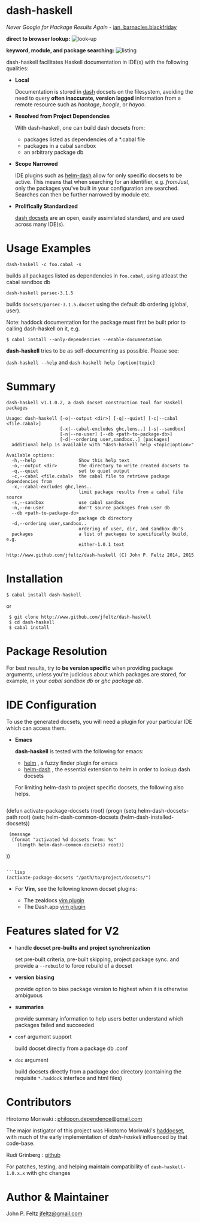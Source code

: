 dash-haskell
============
*Never Google for Hackage Results Again* - [ian, barnacles.blackfriday](https://barnacles.blackfriday/)

  **direct to browser lookup:**
  ![look-up](/img/lookup.png?raw=true)


  **keyword, module, and package searching:**
  ![listing](/img/listing.png?raw=true)

dash-haskell facilitates Haskell documentation in IDE(s) with the following qualities:

  * **Local**

    Documentation is stored in [dash](http://kapeli.com/dash) docsets on the filesystem,
    avoiding the need to query **often inaccurate, version lagged** information from a remote resource such as *hackage*,
    *hoogle*, or *hayoo*.

  * **Resolved from Project Dependencies**

    With dash-haskell, one can build dash docsets from:
     * packages listed as dependencies of a *.cabal file
     * packages in a cabal sandbox
     * an arbitrary package db

  * **Scope Narrowed**

    IDE plugins such as [helm-dash](https://github.com/areina/helm-dash)
    allow for only specific docsets to be active. This means that
    when searching for an identifier, e.g. *fromJust*, only the
    packages you've built in your configuration are searched. Searches
    can then be further narrowed by module etc.

  * **Prolifically Standardized**

    [dash docsets](http://kapeli.com/dash) are an open, easily assimilated standard, and
    are used across many IDE(s).

Usage Examples
==============
```dash-haskell -c foo.cabal -s```

builds all packages listed as dependencies in ```foo.cabal```, using atleast the cabal sandbox db

```dash-haskell parsec-3.1.5 ```

builds ```docsets/parsec-3.1.5.docset``` using the default db ordering (global, user).

Note: haddock documentation for the package must first be built prior to calling dash-haskell on it, e.g.
```
$ cabal install --only-dependencies --enable-documentation
```

**dash-haskell** tries to be as self-documenting as possible. Please see:

```dash-haskell --help``` and ```dash-haskell help [option|topic]```

Summary
=======
```
dash-haskell v1.1.0.2, a dash docset construction tool for Haskell packages

Usage: dash-haskell [-o|--output <dir>] [-q|--quiet] [-c|--cabal <file.cabal>]
                    [-x|--cabal-excludes ghc,lens..] [-s|--sandbox]
                    [-n|--no-user] [--db <path-to-package-db>]
                    [-d|--ordering user,sandbox..] [packages]
  additional help is available with "dash-haskell help <topic|option>"

Available options:
  -h,--help                Show this help text
  -o,--output <dir>        the directory to write created docsets to
  -q,--quiet               set to quiet output
  -c,--cabal <file.cabal>  the cabal file to retrieve package dependencies from
  -x,--cabal-excludes ghc,lens..
                           limit package results from a cabal file source
  -s,--sandbox             use cabal sandbox
  -n,--no-user             don't source packages from user db
  --db <path-to-package-db>
                           package db directory
  -d,--ordering user,sandbox..
                           ordering of user, dir, and sandbox db's
  packages                 a list of packages to specifically build, e.g.
                           either-1.0.1 text

http://www.github.com/jfeltz/dash-haskell (C) John P. Feltz 2014, 2015

```

Installation
============
```
$ cabal install dash-haskell
```
or

```
 $ git clone http://www.github.com/jfeltz/dash-haskell
 $ cd dash-haskell
 $ cabal install
```

Package Resolution
==================
For best results, try to **be version specific** when providing
package arguments, unless you're judicious about which packages are
stored, for example, in your *cabal sandbox db* or *ghc package db*.

IDE Configuration
=================
To use the generated docsets, you will need a plugin for your particular IDE which can access
them.

* **Emacs**

  **dash-haskell** is tested with the following for emacs:

  * [helm](https://github.com/emacs-helm/helm) , a fuzzy finder plugin for emacs
  * [helm-dash](https://github.com/areina/helm-dash) , the essential extension to helm in order to lookup dash docsets

  For limiting helm-dash to project specific docsets, the following also helps.

  ```lisp
(defun activate-package-docsets (root)
  (progn
     (setq helm-dash-docsets-path root)
     (setq helm-dash-common-docsets (helm-dash-installed-docsets))

     (message
      (format "activated %d docsets from: %s"
        (length helm-dash-common-docsets) root))
  ))
  ```

  ```lisp
  (activate-package-docsets "/path/to/project/docsets/")
```

* For **Vim**, see the following known docset plugins:

    * The zealdocs [vim plugin](http://www.zealdocs.org)
    * The Dash.app [vim plugin](https://github.com/rizzatti/dash.vim)

Features slated for V2
======================
* handle **docset pre-builts and project synchronization**

  set pre-built criteria, pre-built skipping, project package sync.
  and provide a ```--rebuild``` to force rebuild of a docset

* **version biasing**

  provide option to bias package version to highest when it is otherwise ambiguous

* **summaries**

  provide summary information to help users better understand which
  packages failed and succeeded

* ```conf``` argument support

    build docset directly from a package db .conf

* ```doc``` argument

    build docsets directly from a package doc directory
    (containing the requisite ```*.haddock``` interface and html files)

Contributors
============
Hirotomo Moriwaki : <philopon.dependence@gmail.com>

The major instigator of this project was Hirotomo Moriwaki's [haddocset](https://github.com/philopon/haddocset), with much of the early implementation of *dash-haskell* influenced by that code-base.

Rudi Grinberg : [github](http://github.com/rgrinberg)

For patches, testing, and helping maintain compatibility of ```dash-haskell-1.0.x.x``` with ghc changes

Author & Maintainer
===================
John P. Feltz <jfeltz@gmail.com>
